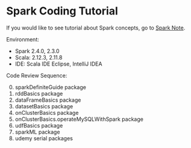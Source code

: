 # Spark Coding Tutorial

If you would like to see tutorial about Spark concepts, go to [Spark Note](https://github.com/lizhanmit/learning-notes/blob/master/spark-note/spark-note.md).

Environment:

- Spark 2.4.0, 2.3.0
- Scala: 2.12.3, 2.11.8
- IDE: Scala IDE Eclipse, IntelliJ IDEA

Code Review Sequence:

0. sparkDefiniteGuide package
1. rddBasics package
2. dataFrameBasics package
3. datasetBasics package
4. onClusterBasics package
5. onClusterBasics.operateMySQLWithSpark package
6. udfBasics package
7. sparkML package
8. udemy serial packages

